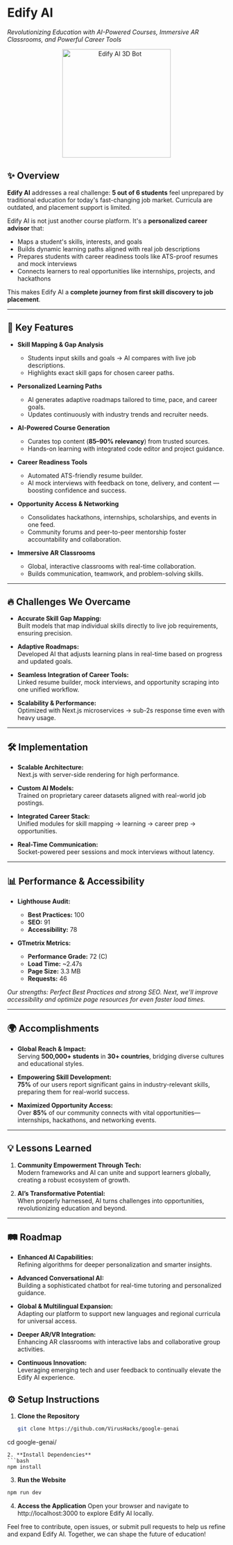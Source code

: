 # Edify AI

_Revolutionizing Education with AI-Powered Courses, Immersive AR Classrooms, and Powerful Career Tools_
<!-- 3D Bot Animation -->
<p align="center">
  <img src="https://media1.tenor.com/m/LCccd3UmffEAAAAd/clydeai-discord.gif" alt="Edify AI 3D Bot" width="250">
</p>



## ✨ Overview
**Edify AI** addresses a real challenge: **5 out of 6 students** feel unprepared by traditional education for today's fast-changing job market. Curricula are outdated, and placement support is limited.

Edify AI is not just another course platform. It's a **personalized career advisor** that:

- Maps a student's skills, interests, and goals
- Builds dynamic learning paths aligned with real job descriptions  
- Prepares students with career readiness tools like ATS-proof resumes and mock interviews
- Connects learners to real opportunities like internships, projects, and hackathons

This makes Edify AI a **complete journey from first skill discovery to job placement**.

---

## 🚀 Key Features

- **Skill Mapping & Gap Analysis**  
  - Students input skills and goals → AI compares with live job descriptions.  
  - Highlights exact skill gaps for chosen career paths.

- **Personalized Learning Paths**  
  - AI generates adaptive roadmaps tailored to time, pace, and career goals.  
  - Updates continuously with industry trends and recruiter needs.

- **AI-Powered Course Generation**  
  - Curates top content (**85–90% relevancy**) from trusted sources.  
  - Hands-on learning with integrated code editor and project guidance.

- **Career Readiness Tools**  
  - Automated ATS-friendly resume builder.  
  - AI mock interviews with feedback on tone, delivery, and content — boosting confidence and success.

- **Opportunity Access & Networking**  
  - Consolidates hackathons, internships, scholarships, and events in one feed.  
  - Community forums and peer-to-peer mentorship foster accountability and collaboration.

- **Immersive AR Classrooms**  
  - Global, interactive classrooms with real-time collaboration.  
  - Builds communication, teamwork, and problem-solving skills.

---

## 🔥 Challenges We Overcame

- **Accurate Skill Gap Mapping:**  
  Built models that map individual skills directly to live job requirements, ensuring precision.

- **Adaptive Roadmaps:**  
  Developed AI that adjusts learning plans in real-time based on progress and updated goals.

- **Seamless Integration of Career Tools:**  
  Linked resume builder, mock interviews, and opportunity scraping into one unified workflow.

- **Scalability & Performance:**  
  Optimized with Next.js microservices → sub-2s response time even with heavy usage.

---

## 🛠️ Implementation

- **Scalable Architecture:**  
  Next.js with server-side rendering for high performance.

- **Custom AI Models:**  
  Trained on proprietary career datasets aligned with real-world job postings.

- **Integrated Career Stack:**  
  Unified modules for skill mapping → learning → career prep → opportunities.

- **Real-Time Communication:**  
  Socket-powered peer sessions and mock interviews without latency.

---

## 📊 Performance & Accessibility

- **Lighthouse Audit:**  
  - **Best Practices:** 100  
  - **SEO:** 91  
  - **Accessibility:** 78  

- **GTmetrix Metrics:**  
  - **Performance Grade:** 72 (C)  
  - **Load Time:** ~2.47s  
  - **Page Size:** 3.3 MB  
  - **Requests:** 46  

*Our strengths: Perfect Best Practices and strong SEO. Next, we’ll improve accessibility and optimize page resources for even faster load times.*

---

## 🌍 Accomplishments

- **Global Reach & Impact:**  
  Serving **500,000+ students** in **30+ countries**, bridging diverse cultures and educational styles.

- **Empowering Skill Development:**  
  **75%** of our users report significant gains in industry-relevant skills, preparing them for real-world success.

- **Maximized Opportunity Access:**  
  Over **85%** of our community connects with vital opportunities—internships, hackathons, and networking events.

---

## 💡 Lessons Learned

1. **Community Empowerment Through Tech:**  
   Modern frameworks and AI can unite and support learners globally, creating a robust ecosystem of growth.

2. **AI’s Transformative Potential:**  
   When properly harnessed, AI turns challenges into opportunities, revolutionizing education and beyond.

---

## 🛤️ Roadmap

- **Enhanced AI Capabilities:**  
  Refining algorithms for deeper personalization and smarter insights.

- **Advanced Conversational AI:**  
  Building a sophisticated chatbot for real-time tutoring and personalized guidance.

- **Global & Multilingual Expansion:**  
  Adapting our platform to support new languages and regional curricula for universal access.

- **Deeper AR/VR Integration:**  
  Enhancing AR classrooms with interactive labs and collaborative group activities.

- **Continuous Innovation:**  
  Leveraging emerging tech and user feedback to continually elevate the Edify AI experience.


## ⚙️ Setup Instructions

1. **Clone the Repository**  
   ```bash
   git clone https://github.com/VirusHacks/google-genai
  cd google-genai/
   ```
2. **Install Dependencies**
  ```bash
  npm install
  ```
3. **Run the Website**
```bash
npm run dev
```

4. **Access the Application**
Open your browser and navigate to http://localhost:3000 to explore Edify AI locally.

Feel free to contribute, open issues, or submit pull requests to help us refine and expand Edify AI. Together, we can shape the future of education!


